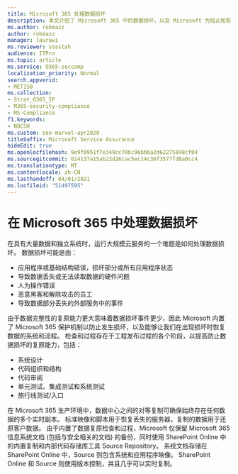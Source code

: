 ```yaml
---
title: Microsoft 365 处理数据损坏
description: 本文介绍了 Microsoft 365 中的数据损坏，以及 Microsoft 为阻止和恢复数据而做出的工作。
ms.author: robmazz
author: robmazz
manager: laurawi
ms.reviewer: sosstah
audience: ITPro
ms.topic: article
ms.service: O365-seccomp
localization_priority: Normal
search.appverid:
- MET150
ms.collection:
- Strat_O365_IP
- M365-security-compliance
- MS-Compliance
f1.keywords:
- NOCSH
ms.custom: seo-marvel-apr2020
titleSuffix: Microsoft Service Assurance
hideEdit: true
ms.openlocfilehash: 9e9f0951f7e349cc70bc96bb6a2d62275848cf04
ms.sourcegitcommit: 024137a15ab23d26cac5ec14c36f3577fd8a0cc4
ms.translationtype: MT
ms.contentlocale: zh-CN
ms.lasthandoff: 04/01/2021
ms.locfileid: "51497595"
---
```

# <a name="dealing-with-data-corruption-in-microsoft-365"></a>在 Microsoft 365 中处理数据损坏

在具有大量数据和独立系统时，运行大规模云服务的一个难题是如何处理数据损坏。 数据损坏可能是由：

- 应用程序或基础结构错误，损坏部分或所有应用程序状态
- 导致数据丢失或无法读取数据的硬件问题
- 人为操作错误
- 恶意黑客和解除攻击的员工
- 导致数据部分丢失的外部服务中的事件

由于数据完整性的复原能力更大意味着数据损坏事件更少，因此 Microsoft 内置了 Microsoft 365 保护机制以防止发生损坏，以及能够让我们在出现损坏时恢复数据的系统和流程。 检查和过程存在于工程发布过程的各个阶段，以提高防止数据损坏的复原能力，包括：

- 系统设计
- 代码组织和结构
- 代码审阅
- 单元测试、集成测试和系统测试
- 旅行线测试/入口

在 Microsoft 365 生产环境中，数据中心之间的对等复制可确保始终存在任何数据的多个实时副本。 标准映像和脚本用于恢复丢失的服务器，复制的数据用于还原客户数据。 由于内置了数据复原检查和过程，Microsoft 仅保留 Microsoft 365 信息系统文档 (包括与安全相关的文档) 的备份，同时使用 SharePoint Online 中的内置复制和内部代码存储库工具 Source Repository。 系统文档存储在 SharePoint Online 中，Source 则包含系统和应用程序映像。 SharePoint Online 和 Source 则使用版本控制，并且几乎可以实时复制。
